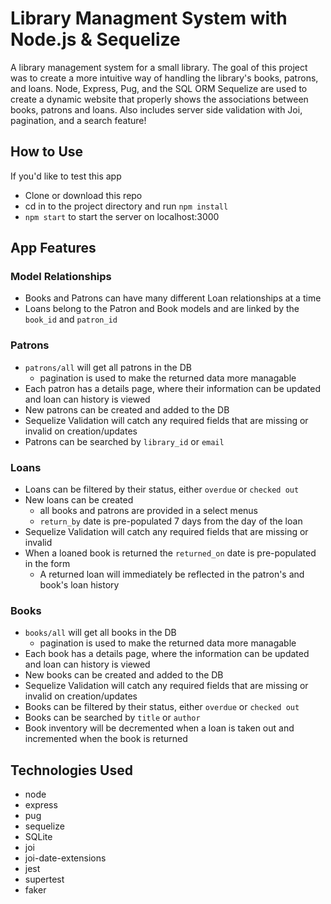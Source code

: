 # Library Managment System with Node.js & Sequelize
A library management system for a small library. The goal of this project was to create a more intuitive way of handling the library's books, patrons, and loans. Node, Express, Pug, and the SQL ORM Sequelize are used to create a dynamic website that properly shows the associations between books, patrons and loans. Also includes server side validation with Joi, pagination, and a search feature!

## How to Use
If you'd like to test this app
* Clone or download this repo
* cd in to the project directory and run ```npm install```
* ```npm start``` to start the server on localhost:3000

## App Features

### Model Relationships
* Books and Patrons can have many different Loan relationships at a time
* Loans belong to the Patron and Book models and are linked by the ```book_id``` and ```patron_id```

### Patrons
* ```patrons/all``` will get all patrons in the DB
  * pagination is used to make the returned data more managable
* Each patron has a details page, where their information can be updated and loan can history is viewed
* New patrons can be created and added to the DB
* Sequelize Validation will catch any required fields that are missing or invalid on creation/updates
* Patrons can be searched by ```library_id``` or ```email```

### Loans
* Loans can be filtered by their status, either ```overdue``` or ```checked out```
* New loans can be created
  * all books and patrons are provided in a select menus
  * ```return_by``` date is pre-populated 7 days from the day of the loan
* Sequelize Validation will catch any required fields that are missing or invalid
* When a loaned book is returned the ```returned_on``` date is pre-populated in the form
  * A returned loan will immediately be reflected in the patron's and book's loan history

### Books
* ```books/all``` will get all books in the DB
  * pagination is used to make the returned data more managable
* Each book has a details page, where the information can be updated and loan can history is viewed
* New books can be created and added to the DB
* Sequelize Validation will catch any required fields that are missing or invalid on creation/updates
* Books can be filtered by their status, either ```overdue``` or ```checked out```
* Books can be searched by ```title``` or ```author```
* Book inventory will be decremented when a loan is taken out and incremented when the book is returned

## Technologies Used
* node
* express
* pug
* sequelize
* SQLite
* joi
* joi-date-extensions
* jest
* supertest
* faker
